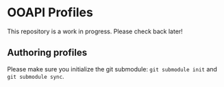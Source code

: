 # OOAPI Profiles

This repository is a work in progress. Please check back later!

## Authoring profiles
Please make sure you initialize the git submodule: `git submodule init` and `git submodule sync`.